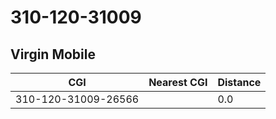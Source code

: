 # 310-120-31009
## Virgin Mobile


| CGI | Nearest CGI | Distance |
|-----|-------------|----------|
| 310-120-31009-26566 |  | 0.0 |
